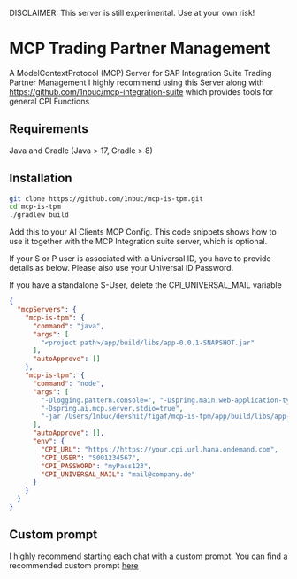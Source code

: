 DISCLAIMER: This server is still experimental. Use at your own risk!

# MCP Trading Partner Management

A ModelContextProtocol (MCP) Server for SAP Integration Suite Trading Partner Management
I highly recommend using this Server along with https://github.com/1nbuc/mcp-integration-suite which provides tools for general CPI Functions

## Requirements
Java and Gradle (Java > 17, Gradle > 8)

## Installation
```sh
git clone https://github.com/1nbuc/mcp-is-tpm.git
cd mcp-is-tpm
./gradlew build
```

Add this to your AI Clients MCP Config.
This code snippets shows how to use it together with the MCP Integration suite server, which is optional.

If your S or P user is associated with a Universal ID, you have to provide details as below.
Please also use your Universal ID Password.

If you have a standalone S-User, delete the CPI_UNIVERSAL_MAIL variable
```json
{
  "mcpServers": {
    "mcp-is-tpm": {
      "command": "java",
      "args": [
        "<project path>/app/build/libs/app-0.0.1-SNAPSHOT.jar"
      ],
      "autoApprove": []
    },
    "mcp-is-tpm": {
      "command": "node",
      "args": [
        "-Dlogging.pattern.console=", "-Dspring.main.web-application-type=none",
        "-Dspring.ai.mcp.server.stdio=true",
        "-jar /Users/1nbuc/devshit/figaf/mcp-is-tpm/app/build/libs/app-0.0.1-SNAPSHOT.jar"
      ],
      "autoApprove": [],
      "env": {
        "CPI_URL": "https://https://your.cpi.url.hana.ondemand.com",
        "CPI_USER": "S001234567",
        "CPI_PASSWORD": "myPass123",
        "CPI_UNIVERSAL_MAIL": "mail@company.de"
      }
    }
  }
}
```

## Custom prompt
I highly recommend starting each chat with a custom prompt. You can find a recommended custom prompt [here](https://github.com/1nbuc/mcp-integration-suite?tab=readme-ov-file#custom-prompt)
